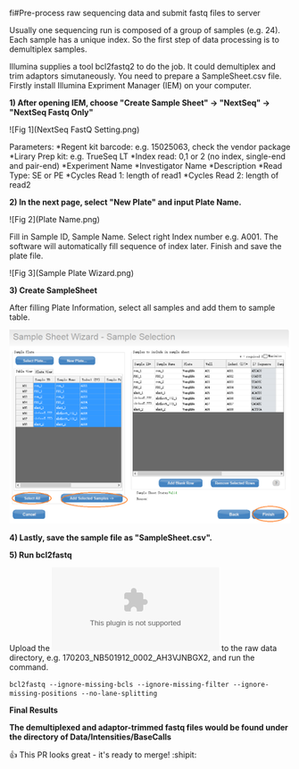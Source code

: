 fi#Pre-process raw sequencing data and submit fastq files to server

Usually one sequencing run is composed of a group of samples (e.g. 24). Each sample has a unique index. So the first step of data 
processing is to demultiplex samples.

Illumina supplies a tool bcl2fastq2 to do the job. It could demultiplex and trim adaptors simutaneously. 
You need to prepare a SampleSheet.csv file. Firstly install Illumina Expriment Manager (IEM) on your computer.

**1) After opening IEM, choose "Create Sample Sheet" -> "NextSeq" -> "NextSeq Fastq Only"**

![Fig 1](NextSeq FastQ Setting.png)

Parameters:
*Regent kit barcode: e.g. 15025063, check the vendor package
*Lirary Prep kit: e.g. TrueSeq LT
*Index read: 0,1 or 2 (no index, single-end and pair-end)
*Experiment Name
*Investigator Name
*Description
*Read Type: SE or PE
*Cycles Read 1: length of read1
*Cycles Read 2: length of read2

**2) In the next page, select "New Plate" and input Plate Name.**

![Fig 2](Plate Name.png)

Fill in Sample ID, Sample Name. Select right Index number e.g. A001. The software will automatically fill sequence of index later.
Finish and save the plate file.

![Fig 3](Sample Plate Wizard.png)
   
**3) Create SampleSheet**

After filling Plate Information, select all samples and add them to sample table.

![Fig 4](SampleSelection.png)

**4) Lastly, save the sample file as "SampleSheet.csv".**

**5) Run bcl2fastq**

  Upload the ![SampleSheet.csv](SampleSheet.csv) to the raw data directory, e.g. 170203_NB501912_0002_AH3VJNBGX2, and run the command.
  
  ```
  bcl2fastq --ignore-missing-bcls --ignore-missing-filter --ignore-missing-positions --no-lane-splitting

  ```
  
  **Final Results**
  
  **The demultiplexed and adaptor-trimmed fastq files would be found under the directory of Data/Intensities/BaseCalls**
  
  
   :+1: This PR looks great - it's ready to merge! :shipit:
